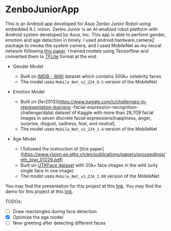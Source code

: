 # ZenboJuniorApp
This is an Android app developed for Asus Zenbo Junior Robot using embedded A.I. vision. Zenbo Junior is an AI-enabled robot platform with Android system developed by Asus, Inc. 
This app is able to perform gender, emotion and age detection in timely. 
I used android.hardware.camera2 package to invoke the system camera, and 
I used MobileNet as my neural network following [this paper](https://arxiv.org/pdf/1704.04861.pdf). I trained models using Tensorflow and converted them to [TFLite](https://www.tensorflow.org/lite) format
at the end. 

- Gender Model
  - Built on [IMDB - WIKI](https://data.vision.ee.ethz.ch/cvl/rrothe/imdb-wiki/) dataset which contains 500k+ celebrity faces
  - The model uses `Mobile_Net_v1_224_0.5` version of the MobileNet

- Emotion Model 
  - Built on [fer2013](https://www.kaggle.com/c/challenges-in-representation-learning
-facial-expression-recognition-challenge/data) dataset of Kaggle with more than 28,709 facial images in seven discrete facial expressions(happiness, anger, surprise, disgust,  sadness, fear, and neutral).
  - The model uses `Mobile_Net_v2_224_1.4` version of the MobileNet

- Age Model 
  - I followed the instruction of [this paper] (https://www.vision.ee.ethz.ch/en/publications/papers/proceedings/eth_biwi_01229.pdf)
  - Built on [UTKFace dataset](https://susanqq.github.io/UTKFace/) with 20k+ face images in the wild (only single face in one image)
  - The model uses `Mobile_Net_v2_224_1.00` version of the MobileNet 


You may find the presentation for this project at this [link](). 
You may find the demo for this project at this [link](). 

TODOs:
- [ ] Draw reactangles during face detection 
- [x] Optimize the age model 
- [ ] New greeting after detecting different faces 
